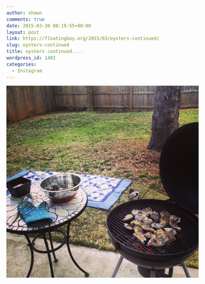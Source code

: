 ```yaml
---
author: shawn
comments: true
date: 2015-03-30 08:19:55+00:00
layout: post
link: https://floatingboy.org/2015/03/oysters-continued/
slug: oysters-continued
title: oysters continued....
wordpress_id: 1402
categories:
  - Instagram
---
```


[![oysters continued....](/assets/media/2015/03/11049143_1426916884275109_1508025397_n.jpg)](/assets/media/2015/03/11049143_1426916884275109_1508025397_n.jpg)
